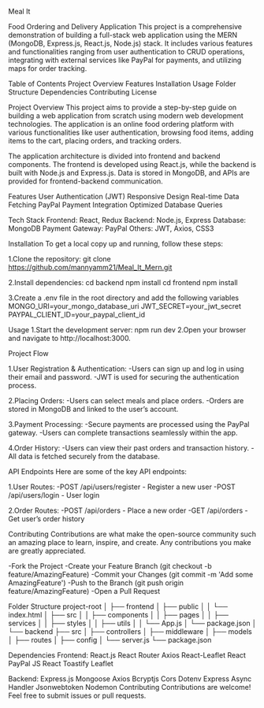 Meal It

Food Ordering and Delivery Application
This project is a comprehensive demonstration of building a full-stack web application using the MERN (MongoDB, Express.js, React.js, Node.js) stack. It includes various features and functionalities ranging from user authentication to CRUD operations, integrating with external services like PayPal for payments, and utilizing maps for order tracking.

Table of Contents
Project Overview
Features
Installation
Usage
Folder Structure
Dependencies
Contributing
License

Project Overview
This project aims to provide a step-by-step guide on building a web application from scratch using modern web development technologies. The application is an online food ordering platform with various functionalities like user authentication, browsing food items, adding items to the cart, placing orders, and tracking orders.

The application architecture is divided into frontend and backend components. The frontend is developed using React.js, while the backend is built with Node.js and Express.js. Data is stored in MongoDB, and APIs are provided for frontend-backend communication.

Features
User Authentication (JWT)
Responsive Design
Real-time Data Fetching
PayPal Payment Integration
Optimized Database Queries


Tech Stack
Frontend: React, Redux
Backend: Node.js, Express
Database: MongoDB
Payment Gateway: PayPal
Others: JWT, Axios, CSS3


Installation
To get a local copy up and running, follow these steps:

1.Clone the repository:
git clone https://github.com/mannyamm21/Meal_It_Mern.git

2.Install dependencies:
cd backend
npm install
cd frontend
npm install

3.Create a .env file in the root directory and add the following variables
MONGO_URI=your_mongo_database_uri
JWT_SECRET=your_jwt_secret
PAYPAL_CLIENT_ID=your_paypal_client_id


Usage
1.Start the development server:
npm run dev
2.Open your browser and navigate to http://localhost:3000.


Project Flow

1.User Registration & Authentication:
-Users can sign up and log in using their email and password.
-JWT is used for securing the authentication process.

2.Placing Orders:
-Users can select meals and place orders.
-Orders are stored in MongoDB and linked to the user’s account.

3.Payment Processing:
-Secure payments are processed using the PayPal gateway.
-Users can complete transactions seamlessly within the app.

4.Order History:
-Users can view their past orders and transaction history.
-All data is fetched securely from the database.


API Endpoints
Here are some of the key API endpoints:

1.User Routes:
-POST /api/users/register - Register a new user
-POST /api/users/login - User login

2.Order Routes:
-POST /api/orders - Place a new order
-GET /api/orders - Get user’s order history

Contributing
Contributions are what make the open-source community such an amazing place to learn, inspire, and create. Any contributions you make are greatly appreciated.

-Fork the Project
-Create your Feature Branch (git checkout -b feature/AmazingFeature)
-Commit your Changes (git commit -m 'Add some AmazingFeature')
-Push to the Branch (git push origin feature/AmazingFeature)
-Open a Pull Request


Folder Structure
project-root
│
├── frontend
│   ├── public
│   │   └── index.html
│   ├── src
│   │   ├── components
│   │   ├── pages
│   │   ├── services
│   │   ├── styles
│   │   ├── utils
│   │   └── App.js
│   └── package.json
│
└── backend
    ├── src
    │   ├── controllers
    │   ├── middleware
    │   ├── models
    │   ├── routes
    │   ├── config
    │   └── server.js
    └── package.json
    
Dependencies
Frontend:
React.js
React Router
Axios
React-Leaflet
React PayPal JS
React Toastify
Leaflet


Backend:
Express.js
Mongoose
Axios
Bcryptjs
Cors
Dotenv
Express Async Handler
Jsonwebtoken
Nodemon
Contributing
Contributions are welcome! Feel free to submit issues or pull requests.


